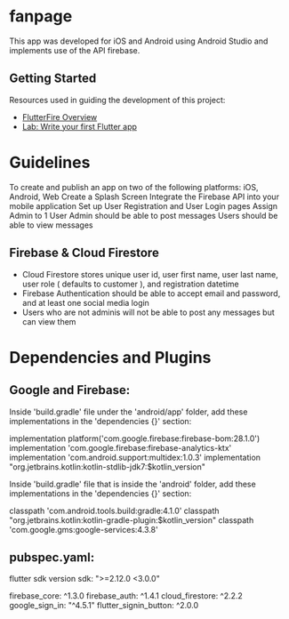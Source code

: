 # fanpage

This app was developed for iOS and Android using Android Studio and implements use of the API firebase.

## Getting Started

Resources used in guiding the development of this project:
- [FlutterFire Overview](https://firebase.flutter.dev/docs/overview/)
- [Lab: Write your first Flutter app](https://flutter.dev/docs/get-started/codelab)

# Guidelines
To create and publish an app on two of the following platforms: iOS, Android, Web
Create a Splash Screen
Integrate the Firebase API into your mobile application
Set up User Registration and User Login pages
Assign Admin to 1 User
Admin should be able to post messages
Users should be able to view messages

## Firebase & Cloud Firestore
- Cloud Firestore stores unique user id, user first name, user last name,
user role ( defaults to customer ), and registration datetime
- Firebase Authentication should be able to accept email and password, and at
least one social media login
- Users who are not adminis will not be able to post any messages but can view them


# Dependencies and Plugins
## Google and Firebase:
Inside 'build.gradle' file under the 'android/app' folder, add these implementations in the 'dependencies {}' section:

implementation platform('com.google.firebase:firebase-bom:28.1.0')
implementation 'com.google.firebase:firebase-analytics-ktx'
implementation 'com.android.support:multidex:1.0.3'
implementation "org.jetbrains.kotlin:kotlin-stdlib-jdk7:$kotlin_version"


Inside 'build.gradle' file that is inside the 'android' folder, add these implementations in the 'dependencies {}' section:

classpath 'com.android.tools.build:gradle:4.1.0'
classpath "org.jetbrains.kotlin:kotlin-gradle-plugin:$kotlin_version"
classpath 'com.google.gms:google-services:4.3.8'


## pubspec.yaml:
flutter sdk version 
sdk: ">=2.12.0 <3.0.0"

firebase_core: ^1.3.0
firebase_auth: ^1.4.1
cloud_firestore: ^2.2.2
google_sign_in: "^4.5.1"
flutter_signin_button: ^2.0.0 

